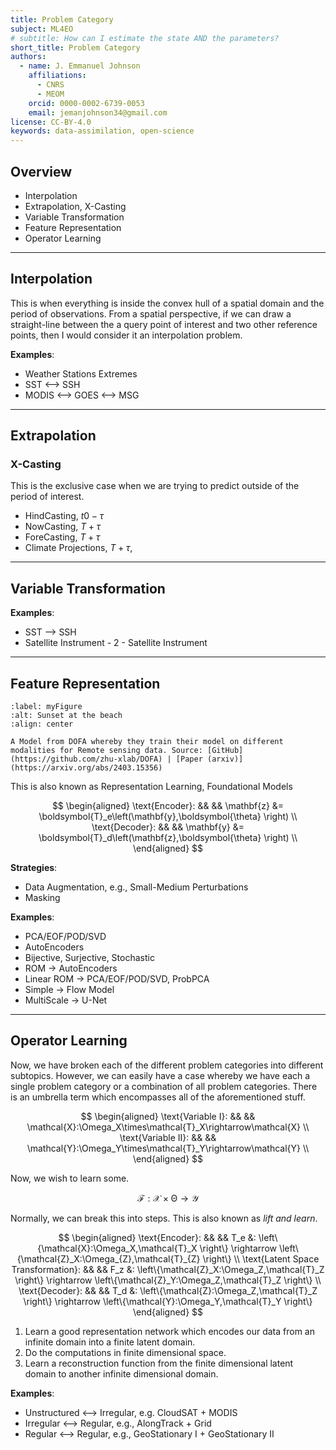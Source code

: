 ```yaml
---
title: Problem Category
subject: ML4EO
# subtitle: How can I estimate the state AND the parameters?
short_title: Problem Category
authors:
  - name: J. Emmanuel Johnson
    affiliations:
      - CNRS
      - MEOM
    orcid: 0000-0002-6739-0053
    email: jemanjohnson34@gmail.com
license: CC-BY-4.0
keywords: data-assimilation, open-science
---
```



## Overview

* Interpolation
* Extrapolation, X-Casting
* Variable Transformation
* Feature Representation
* Operator Learning

***
## Interpolation

This is when everything is inside the convex hull of a spatial domain and the period of observations.
From a spatial perspective, if we can draw a straight-line between the a query point of interest and two other reference points, then I would consider it an interpolation problem.

**Examples**:
* Weather Stations Extremes
* SST <--> SSH
* MODIS <--> GOES <--> MSG

***
## Extrapolation

### X-Casting

This is the exclusive case when we are trying to predict outside of the period of interest.

* HindCasting, $t0 - \tau$
* NowCasting, $T + \tau$
* ForeCasting, $T+\tau$
* Climate Projections, $T+\tau$, 


***
## Variable Transformation


**Examples**:
* SST --> SSH
* Satellite Instrument - 2 - Satellite Instrument


***
## Feature Representation

```{figure} https://github.com/zhu-xlab/DOFA/blob/master/assets/DOFA-main.png
:label: myFigure
:alt: Sunset at the beach
:align: center

A Model from DOFA whereby they train their model on different modalities for Remote sensing data. Source: [GitHub](https://github.com/zhu-xlab/DOFA) | [Paper (arxiv)](https://arxiv.org/abs/2403.15356)
```

This is also known as Representation Learning, Foundational Models

$$
\begin{aligned}
\text{Encoder}: && &&
\mathbf{z} &= \boldsymbol{T}_e\left(\mathbf{y},\boldsymbol{\theta} \right) \\
\text{Decoder}: && &&
\mathbf{y} &= \boldsymbol{T}_d\left(\mathbf{z},\boldsymbol{\theta} \right) \\
\end{aligned}
$$

**Strategies**:
* Data Augmentation, e.g., Small-Medium Perturbations
* Masking

**Examples**:
* PCA/EOF/POD/SVD
* AutoEncoders
* Bijective, Surjective, Stochastic
* ROM -> AutoEncoders
* Linear ROM -> PCA/EOF/POD/SVD, ProbPCA
* Simple -> Flow Model
* MultiScale -> U-Net


***
## Operator Learning

Now, we have broken each of the different problem categories into different subtopics.
However, we can easily have a case whereby we have each a single problem category or a combination of all problem categories.
There is an umbrella term which encompasses all of the aforementioned stuff.

$$
\begin{aligned}
\text{Variable I}: && &&
\mathcal{X}:\Omega_X\times\mathcal{T}_X\rightarrow\mathcal{X} \\
\text{Variable II}: && &&
\mathcal{Y}:\Omega_Y\times\mathcal{T}_Y\rightarrow\mathcal{Y} \\
\end{aligned}
$$

Now, we wish to learn some.

$$
\mathcal{F}: \mathcal{X}\times\mathcal{\Theta} \rightarrow \mathcal{Y}
$$

Normally, we can break this into steps. 
This is also known as *lift and learn*.

$$
\begin{aligned}
\text{Encoder}: && &&
T_e &: \left\{\mathcal{X}:\Omega_X,\mathcal{T}_X \right\} 
\rightarrow 
\left\{\mathcal{Z}_X:\Omega_{Z},\mathcal{T}_{Z} \right\} \\
\text{Latent Space Transformation}: && &&
F_z &: \left\{\mathcal{Z}_X:\Omega_Z,\mathcal{T}_Z \right\}
\rightarrow
\left\{\mathcal{Z}_Y:\Omega_Z,\mathcal{T}_Z \right\} \\
\text{Decoder}: && &&
T_d &: \left\{\mathcal{Z}:\Omega_Z,\mathcal{T}_Z \right\}
\rightarrow
\left\{\mathcal{Y}:\Omega_Y,\mathcal{T}_Y \right\}
\end{aligned}
$$


1. Learn a good representation network which encodes our data from an infinite domain into a finite latent domain.
2. Do the computations in finite dimensional space.
3. Learn a reconstruction function from the finite dimensional latent domain to another infinite dimensional domain.


**Examples**:
* Unstructured <--> Irregular, e.g. CloudSAT + MODIS
* Irregular <--> Regular, e.g., AlongTrack + Grid
* Regular <--> Regular, e.g., GeoStationary I + GeoStationary II



